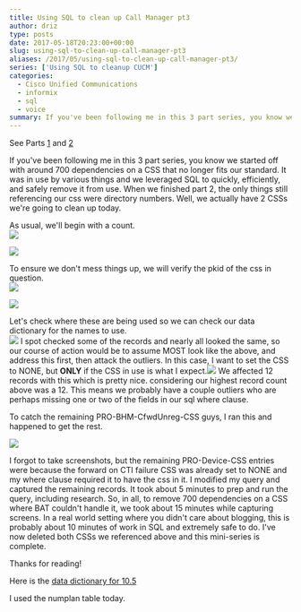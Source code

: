 ```yaml
---
title: Using SQL to clean up Call Manager pt3
author: driz
type: posts
date: 2017-05-18T20:23:00+00:00
slug: using-sql-to-clean-up-call-manager-pt3
aliases: /2017/05/using-sql-to-clean-up-call-manager-pt3/
series: ['Using SQL to cleanup CUCM']
categories:
  - Cisco Unified Communications
  - informix
  - sql
  - voice
summary: If you've been following me in this 3 part series, you know we started off with around 700 dependencies on a CSS that no longer fits our standard. It was in use by various things and we leveraged SQL to quickly, efficiently, and safely remove it from use. When we finished part 2, the only things still referencing our css were directory numbers. Well, we actually have 2 CSSs we're going to clean up today.
---
```


See Parts [1][1] and [2][2]

If you've been following me in this 3 part series, you know we started off with around 700 dependencies on a CSS that no longer fits our standard. It was in use by various things and we leveraged SQL to quickly, efficiently, and safely remove it from use. When we finished part 2, the only things still referencing our css were directory numbers. Well, we actually have 2 CSSs we're going to clean up today.

As usual, we'll begin with a count.  
![](/images/using-sql-to-clean-up-call-manager-pt3/1.PNG)

![](/images/using-sql-to-clean-up-call-manager-pt3/5.PNG)

To ensure we don't mess things up, we will verify the pkid of the css in question.  
![](https://blog.longoconsulting.us/images/sql_device/2.PNG)

![](/images/using-sql-to-clean-up-call-manager-pt3/3.PNG)

Let's check where these are being used so we can check our data dictionary for the names to use.  
![](/images/using-sql-to-clean-up-call-manager-pt3/2.PNG)
I spot checked some of the records and nearly all looked the same, so our course of action would be to assume MOST look like the above, and address this first, then attack the outliers. In this case, I want to set the CSS to NONE, but **ONLY** if the CSS in use is what I expect.![](/images/using-sql-to-clean-up-call-manager-pt3/4.png) 
We affected 12 records with this which is pretty nice. considering our highest record count above was a 12. This means we probably have a couple outliers who are perhaps missing one or two of the fields in our sql where clause.

To catch the remaining PRO-BHM-CfwdUnreg-CSS guys, I ran this and happened to get the rest.

![](/images/using-sql-to-clean-up-call-manager-pt3/6.png)

I forgot to take screenshots, but the remaining PRO-Device-CSS entries were because the forward on CTI failure CSS was already set to NONE and my where clause required it to have the css in it. I modified my query and captured the remaining records. It took about 5 minutes to prep and run the query, including research. So, in all, to remove 700 dependencies on a CSS where BAT couldn't handle it, we took about 15 minutes while capturing screens. In a real world setting where you didn't care about blogging, this is probably about 10 minutes of work in SQL and extremely safe to do. I've now deleted both CSSs we referenced above and this mini-series is complete.

Thanks for reading!

Here is the [data dictionary for 10.5](https://developer.cisco.com/media/UCM10.5DataDictionary/UCM10.5DataDictionary.htm)

I used the numplan table today.

 [1]: /2017/04/using-sql-to-clean-up-call-manager-pt1/
 [2]: /2017/05/using-sql-to-clean-up-call-manager-pt2/